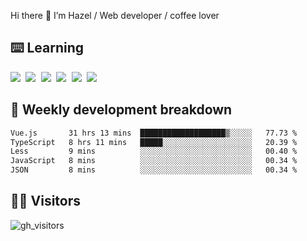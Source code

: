 
Hi there 👋 I’m Hazel / Web developer / coffee lover

## ⌨️ Learning

<samp>
 <a href="https://github.com/vuejs/core"><img src="https://api.iconify.design/logos:vue.svg" /></a>
  <a href="https://github.com/vuejs/core"><img src="https://api.iconify.design/logos:react.svg" /></a>
  <a href="https://github.com/solidjs/solid"><img src="https://api.iconify.design/logos:solidjs.svg" /></a>
  <a href="https://github.com/vitejs/vite"><img src="https://api.iconify.design/logos:vitejs.svg" /></a>
  <a href="https://github.com/microsoft/TypeScript"><img src="https://api.iconify.design/logos:typescript-icon.svg" /></a> 
  <a href="https://github.com/unocss/unocss"><img src="https://api.iconify.design/logos:unocss.svg" /></a>
  

</samp>


## 🦀 Weekly development breakdown

<!--START_SECTION:waka-->

```txt
Vue.js       31 hrs 13 mins  ███████████████████▒░░░░░   77.73 %
TypeScript   8 hrs 11 mins   █████░░░░░░░░░░░░░░░░░░░░   20.39 %
Less         9 mins          ░░░░░░░░░░░░░░░░░░░░░░░░░   00.40 %
JavaScript   8 mins          ░░░░░░░░░░░░░░░░░░░░░░░░░   00.34 %
JSON         8 mins          ░░░░░░░░░░░░░░░░░░░░░░░░░   00.34 %
```

<!--END_SECTION:waka-->
## 👬🏻 Visitors

![gh_visitors](https://profile-counter.glitch.me/Hazel-Lin/count.svg)

